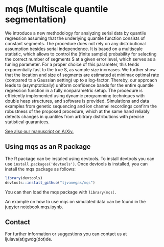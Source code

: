 # mqs (Multiscale quantile segmentation)

We introduce a new methodology for analyzing serial data by quantile regression assuming that the underlying quantile function consists of constant segments. The procedure does not rely on any distributional assumption besides serial independence. It is based on a multiscale statistic, which allows to control the (finite sample) probability for selecting the correct number of segments S at a given error level, which serves as a tuning parameter. For a proper choice of this parameter, this tends exponentially fast to the true S, as sample size increases. We further show that the location and size of segments are estimated at minimax optimal rate (compared to a Gaussian setting) up to a log-factor. Thereby, our approach leads to (asymptotically) uniform confidence bands for the entire quantile regression function in a fully nonparametric setup. The procedure is efficiently implemented using dynamic programming techniques with double heap structures, and software is provided. Simulations and data examples from genetic sequencing and ion channel recordings confirm the robustness of the proposed procedure, which at the same hand reliably detects changes in quantiles from arbitrary distributions with precise statistical guarantees. 

[See also our manuscript on ArXiv.](https://arxiv.org/abs/1902.09321)

## Using mqs as an R package

The R package can be instaled using devtools. To install devtools you can use `install.packages('devtools')`.
Once devtools is installed, you can install the mqs package as follows:
```R
library(devtools)
devtools::install_github("ljvanegas/mqs")
```
You can then load the mqs package with `library(mqs)`.

An example on how to use mqs on simulated data can be found in the jupyter notebook mqs.ipynb.

## Contact

For further information or suggestions you can contact us at ljulava(at)gwdg(dot)de.
